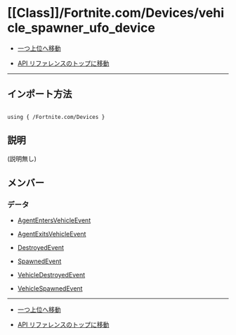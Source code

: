 # [[Class]]/Fortnite.com/Devices/vehicle_spawner_ufo_device

- [一つ上位へ移動](../main.md)

- [API リファレンスのトップに移動](/main.md)

---

## インポート方法

```verse

using { /Fortnite.com/Devices }

```

## 説明

(説明無し)

## メンバー

### データ

- [AgentEntersVehicleEvent](./D_AgentEntersVehicleEvent/main.md)

- [AgentExitsVehicleEvent](./D_AgentExitsVehicleEvent/main.md)

- [DestroyedEvent](./D_DestroyedEvent/main.md)

- [SpawnedEvent](./D_SpawnedEvent/main.md)

- [VehicleDestroyedEvent](./D_VehicleDestroyedEvent/main.md)

- [VehicleSpawnedEvent](./D_VehicleSpawnedEvent/main.md)

---

- [一つ上位へ移動](../main.md)

- [API リファレンスのトップに移動](/main.md)
